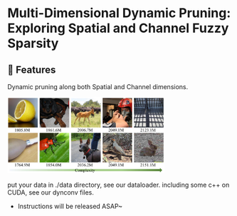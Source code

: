 # Multi-Dimensional Dynamic Pruning: Exploring Spatial and Channel Fuzzy Sparsity

## 🌟 Features
Dynamic pruning along both Spatial and Channel dimensions.

<p align="left">
  <img src="https://github.com/Oliiveralien/DyNet/blob/main/imgs/flops_imgs.jpeg" width="70%">
</p>

put your data in ./data directory, see our dataloader.
including some c++ on CUDA, see our dynconv files.

- Instructions will be released ASAP~

